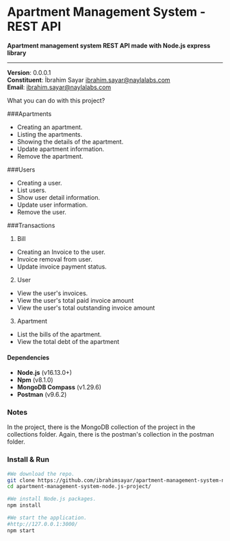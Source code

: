 # Apartment Management System - REST API

**Apartment management system REST API made with Node.js express library**

---

**Version**: 0.0.0.1\
**Constituent**: İbrahim Sayar <ibrahim.sayar@naylalabs.com>\
**Email**: ibrahim.sayar@naylalabs.com

What you can do with this project?

###Apartments
- Creating an apartment.
- Listing the apartments.
- Showing the details of the apartment.
- Update apartment information.
- Remove the apartment.

###Users
- Creating a user.
- List users.
- Show user detail information.
- Update user information.
- Remove the user.

###Transactions
1. Bill
- Creating an Invoice to the user. 
- Invoice removal from user.
- Update invoice payment status.
2. User
- View the user's invoices.
- View the user's total paid invoice amount
- View the user's total outstanding invoice amount
3. Apartment
- List the bills of the apartment.
- View the total debt of the apartment

#### Dependencies
- **Node.js** (v16.13.0+)
- **Npm** (v8.1.0)
- **MongoDB Compass** (v1.29.6)
- **Postman** (v9.6.2)

### Notes
In the project, there is the MongoDB collection of the project in the collections folder.
Again, there is the postman's collection in the postman folder.

### Install & Run

```bash
#We download the repo.
git clone https://github.com/ibrahimsayar/apartment-management-system-node.js-project.git
cd apartment-management-system-node.js-project/

#We install Node.js packages.
npm install

#We start the application.
#http://127.0.0.1:3000/
npm start
```